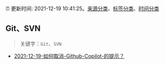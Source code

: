 :alarm_clock: 更新时间: 2021-12-19 10:41:25。[来源分类](../README.md)、[标签分类](../TAGS.md)、[时间分类](../TIMELINE.md)

## Git、SVN


> 关键字：`Git`、`SVN`



- [2021-12-19-如何取消-Github-Copilot-的提示？](https://www.v2ex.com/t/823111) 